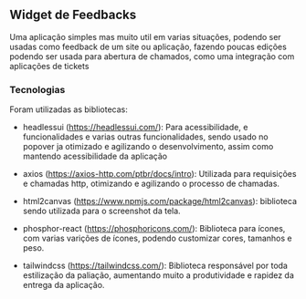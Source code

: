 ## Widget de Feedbacks

Uma aplicação simples mas muito util em varias situações, podendo ser usadas como feedback de um site ou aplicação, fazendo poucas edições podendo ser usada para abertura de chamados, como uma integração com aplicações de tickets

### Tecnologias
 Foram utilizadas as bibliotecas:
 - headlessui (https://headlessui.com/): Para acessibilidade, e funcionalidades e varias outras funcionalidades, sendo usado no popover ja otimizado e agilizando o desenvolvimento, assim como mantendo acessibilidade da aplicação

 - axios (https://axios-http.com/ptbr/docs/intro): Utilizada para requisições e chamadas http, otimizando e agilizando o processo de chamadas.

 - html2canvas (https://www.npmjs.com/package/html2canvas): biblioteca sendo utilizada para o screenshot da tela.

 - phosphor-react (https://phosphoricons.com/): Biblioteca para ícones, com varias varições de ícones, podendo customizar cores, tamanhos e peso.

 - tailwindcss (https://tailwindcss.com/): Biblioteca responsável por toda estilização da paliação, aumentando muito a produtividade e rapidez da entrega da aplicação.

